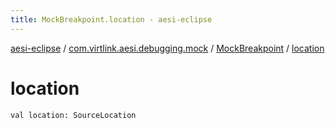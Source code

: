 ```yaml
---
title: MockBreakpoint.location - aesi-eclipse
---
```


[aesi-eclipse](../../index.html) / [com.virtlink.aesi.debugging.mock](../index.html) / [MockBreakpoint](index.html) / [location](.)

# location

`val location: SourceLocation`